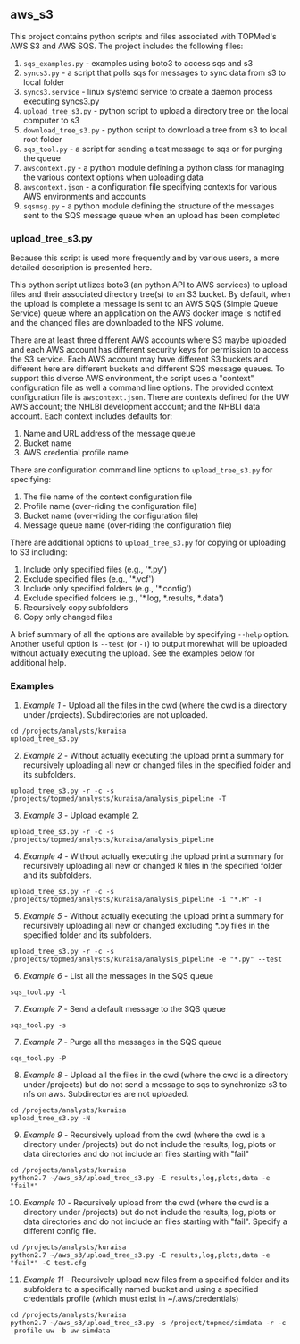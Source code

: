 ## aws_s3 ##

This project contains python scripts and files associated with TOPMed's AWS S3 and AWS SQS.  The project includes the following files:
1. `sqs_examples.py` - examples using boto3 to access sqs and s3
2. `syncs3.py` - a script that polls sqs for messages to sync data from s3 to local folder
3. `syncs3.service` - linux systemd service to create a daemon process executing syncs3.py
4. `upload_tree_s3.py` - python script to upload a directory tree on the local computer to s3
5. `download_tree_s3.py` - python script to download a tree from s3 to local root folder
6. `sqs_tool.py` - a script for sending a test message to sqs or for purging the queue
7. `awscontext.py` - a python module defining a python class for managing the various context options when uploading data
8. `awscontext.json` - a configuration file specifying contexts for various AWS environments and accounts
9. `sqsmsg.py` - a python module defining the structure of the messages sent to the SQS message queue when an upload has been completed
### upload_tree_s3.py ###
Because this script is used more frequently and by various users, a more detailed description is presented here.

This python script utilizes boto3 (an python API to AWS services) to upload files and their associated directory tree(s) to an S3 bucket.  By default, when the upload is complete a message is sent to an AWS SQS (Simple Queue Service) queue where an application on the AWS docker image is notified and the changed files are downloaded to the NFS volume.

There are at least three different AWS accounts where S3 maybe uploaded and each AWS account has different security keys for permission to access the S3 service.  Each AWS account may have different S3 buckets and different here are different buckets and different SQS message queues. To support this diverse AWS environment, the script uses a "context" configuration file as well a command line options.  The provided context configuration file is `awscontext.json`.  There are contexts defined for the UW AWS account; the NHLBI development account; and the NHBLI data account.  Each context includes defaults for:
1. Name and URL address of the message queue
2. Bucket name
3. AWS credential profile name

There are configuration command line options to `upload_tree_s3.py` for specifying:
1. The file name of the context configuration file
2. Profile name (over-riding the configuration file)
3. Bucket name (over-riding the configuration file)
4. Message queue name (over-riding the configuration file)

There are additional options to `upload_tree_s3.py` for copying or uploading to S3 including:
1. Include only specified files (e.g., '*.py')
2. Exclude specified files (e.g., '*.vcf')
3. Include only specified folders (e.g., '*.config')
4. Exclude specified folders (e.g., '*.log, *.results, *.data')
5. Recursively copy subfolders
6. Copy only changed files

A brief summary of all the options are available by specifying `--help` option.  Another useful option is `--test` (or `-T`) to output morewhat will be uploaded without actually executing the upload. See the examples below for additional help.

### Examples ###
1. <i>Example 1</i> - Upload all the files in the cwd (where the cwd is a directory under /projects).  Subdirectories are not uploaded.
```{r}
cd /projects/analysts/kuraisa
upload_tree_s3.py
```
2. <i>Example 2</i> - Without actually executing the upload print a summary for recursively uploading all new or changed files in the specified folder and its subfolders.
```{r}
upload_tree_s3.py -r -c -s /projects/topmed/analysts/kuraisa/analysis_pipeline -T
```
3. <i>Example 3</i> - Upload example 2.
```{r}
upload_tree_s3.py -r -c -s /projects/topmed/analysts/kuraisa/analysis_pipeline
```
4. <i>Example 4</i> - Without actually executing the upload print a summary for recursively uploading all new or changed R files in the specified folder and its subfolders.
```{r}
upload_tree_s3.py -r -c -s /projects/topmed/analysts/kuraisa/analysis_pipeline -i "*.R" -T
```
5. <i>Example 5</i> - Without actually executing the upload print a summary for recursively uploading all new or changed excluding *.py files in the specified folder and its subfolders.
```{r}
upload_tree_s3.py -r -c -s /projects/topmed/analysts/kuraisa/analysis_pipeline -e "*.py" --test
```
6. <i>Example 6</i> - List all the messages in the SQS queue
```{r}
sqs_tool.py -l
```
7. <i>Example 7</i> - Send a default message to the SQS queue
```{r}
sqs_tool.py -s
```
7. <i>Example 7</i> - Purge all the messages in the SQS queue
```{r}
sqs_tool.py -P
```
8. <i>Example 8</i> - Upload all the files in the cwd (where the cwd is a directory under /projects) but do not send a message to sqs to synchronize s3 to nfs on aws.  Subdirectories are not uploaded.
```{r}
cd /projects/analysts/kuraisa
upload_tree_s3.py -N
```
9. <i>Example 9</i> - Recursively upload from the cwd (where the cwd is a directory under /projects) but do not include the results, log, plots or data directories and do not include an files starting with "fail"
```{r}
cd /projects/analysts/kuraisa
python2.7 ~/aws_s3/upload_tree_s3.py -E results,log,plots,data -e "fail*"
```
10. <i>Example 10</i> - Recursively upload from the cwd (where the cwd is a directory under /projects) but do not include the results, log, plots or data directories and do not include an files starting with "fail".  Specify a different config file.
```{r}
cd /projects/analysts/kuraisa
python2.7 ~/aws_s3/upload_tree_s3.py -E results,log,plots,data -e "fail*" -C test.cfg
```
11. <i>Example 11</i> - Recursively upload new files from a specified folder and its subfolders to a specifically named bucket and using a specified credentials profile (which must exist in ~/.aws/credentials)
```{r}
cd /projects/analysts/kuraisa
python2.7 ~/aws_s3/upload_tree_s3.py -s /project/topmed/simdata -r -c -profile uw -b uw-simdata
```
